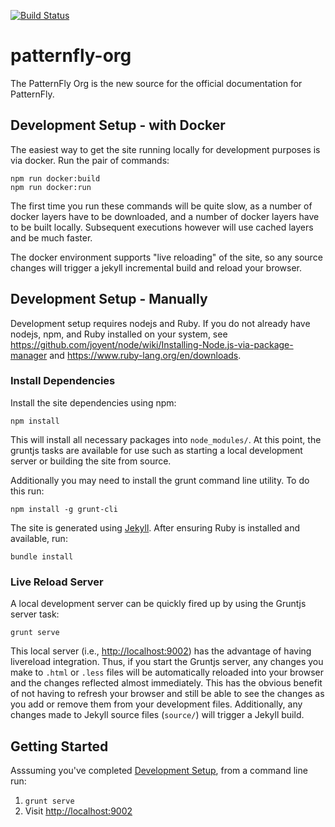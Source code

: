 [![Build Status](https://travis-ci.org/patternfly/patternfly-org.svg?branch=master)](https://travis-ci.org/patternfly/patternfly-org)

# patternfly-org

The PatternFly Org is the new source for the official documentation for PatternFly.

## Development Setup - with Docker

The easiest way to get the site running locally for development purposes is via docker.  Run the pair of commands:

```
npm run docker:build
npm run docker:run
```

The first time you run these commands will be quite slow, as a number of docker layers have to be downloaded, and a number of docker layers have to be built locally.
Subsequent executions however will use cached layers and be much faster.

The docker environment supports "live reloading" of the site, so any source changes will trigger a jekyll incremental build and reload your browser.

## Development Setup - Manually

Development setup requires nodejs and Ruby. If you do not already have nodejs, npm, and Ruby installed on your system, see https://github.com/joyent/node/wiki/Installing-Node.js-via-package-manager and https://www.ruby-lang.org/en/downloads.

### Install Dependencies

Install the site dependencies using npm:

    npm install

This will install all necessary packages into `node_modules/`. At this point, the gruntjs tasks are available for use such as starting a local development server or building the site from source.

Additionally you may need to install the grunt command line utility.  To do this run:

    npm install -g grunt-cli

The site is generated using [Jekyll](http://jekyllrb.com/).  After ensuring Ruby is installed and available, run:

    bundle install

### Live Reload Server

A local development server can be quickly fired up by using the Gruntjs server task:

    grunt serve

This local server (i.e., [http://localhost:9002](http://localhost:9002)) has the advantage of having livereload integration. Thus, if you start the Gruntjs server, any changes you make to `.html` or `.less` files will be automatically reloaded into your browser and the changes reflected almost immediately. This has the obvious benefit of not having to refresh your browser and still be able to see the changes as you add or remove them from your development files.  Additionally, any changes made to Jekyll source files (`source/`) will trigger a Jekyll build.

## Getting Started

Asssuming you've completed <a href="#development-setup">Development Setup</a>, from a command line run:

1. `grunt serve`
1.  Visit [http://localhost:9002](http://localhost:9002)
